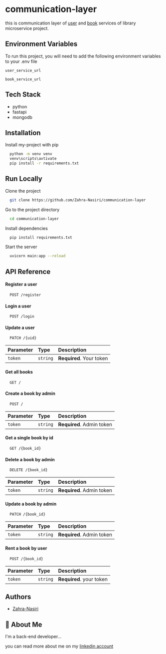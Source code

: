 
# communication-layer

this is communication layer of [user](https://github.com/Zahra-Nasiri/user-service) and [book](https://github.com/Zahra-Nasiri/book-service) services of library microservice project.


## Environment Variables

To run this project, you will need to add the following environment variables to your .env file

`user_service_url`

`book_service_url`


## Tech Stack

* python
* fastapi
* mongodb




## Installation

Install my-project with pip

```bash
  python -m venv venv
  venv\scripts\avtivate
  pip install -r requirements.txt
```


## Run Locally

Clone the project

```bash
  git clone https://github.com/Zahra-Nasiri/communication-layer
```

Go to the project directory

```bash
  cd communication-layer
```

Install dependencies

```bash
  pip install requirements.txt
```

Start the server

```bash
  uvicorn main:app --reload
```

## API Reference

#### Register a user

```http
  POST /register
```

#### Login a user

```http
  POST /login
```


#### Update a user

```http
  PATCH /{uid}
```


| Parameter | Type     | Description                |
| :-------- | :------- | :------------------------- |
| `token` | `string` | **Required**. Your token |


#### Get all books

```http
  GET /
```

#### Create a book by admin

```http
  POST /
```


| Parameter | Type     | Description                |
| :-------- | :------- | :------------------------- |
| `token` | `string` | **Required**. Admin token |


#### Get a single book by id

```http
  GET /{book_id}
```


#### Delete a book by admin

```http
  DELETE /{book_id}
```


| Parameter | Type     | Description                |
| :-------- | :------- | :------------------------- |
| `token` | `string` | **Required**. Admin token |


#### Update a book by admin

```http
  PATCH /{book_id}
```


| Parameter | Type     | Description                |
| :-------- | :------- | :------------------------- |
| `token` | `string` | **Required**. Admin token |


#### Rent a book by user

```http
  POST /{book_id}
```


| Parameter | Type     | Description                |
| :-------- | :------- | :------------------------- |
| `token` | `string` | **Required**. your token |


## Authors

- [Zahra-Nasiri](https://github.com/Zahra-Nasiri)


## 🚀 About Me
I'm a  back-end developer...

you can read more about me on my [linkedin account](https://www.linkedin.com/in/zahra-nasirmohammadi-73584b241/)
